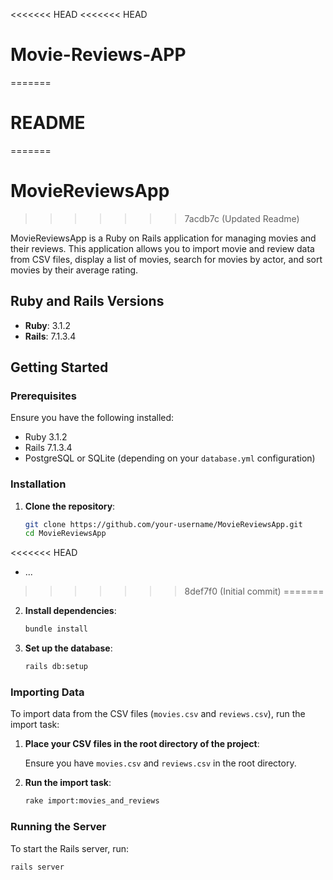 <<<<<<< HEAD
<<<<<<< HEAD
# Movie-Reviews-APP
=======
# README
=======
# MovieReviewsApp
>>>>>>> 7acdb7c (Updated Readme)

MovieReviewsApp is a Ruby on Rails application for managing movies and their reviews. This application allows you to import movie and review data from CSV files, display a list of movies, search for movies by actor, and sort movies by their average rating.

## Ruby and Rails Versions

- **Ruby**: 3.1.2
- **Rails**: 7.1.3.4

## Getting Started

### Prerequisites

Ensure you have the following installed:

- Ruby 3.1.2
- Rails 7.1.3.4
- PostgreSQL or SQLite (depending on your `database.yml` configuration)

### Installation

1. **Clone the repository**:

    ```bash
    git clone https://github.com/your-username/MovieReviewsApp.git
    cd MovieReviewsApp
    ```

<<<<<<< HEAD
* ...
>>>>>>> 8def7f0 (Initial commit)
=======
2. **Install dependencies**:

    ```bash
    bundle install
    ```

3. **Set up the database**:

    ```bash
    rails db:setup
    ```

### Importing Data

To import data from the CSV files (`movies.csv` and `reviews.csv`), run the import task:

1. **Place your CSV files in the root directory of the project**:

    Ensure you have `movies.csv` and `reviews.csv` in the root directory.

2. **Run the import task**:

    ```bash
    rake import:movies_and_reviews
    ```

### Running the Server

To start the Rails server, run:

```bash
rails server

